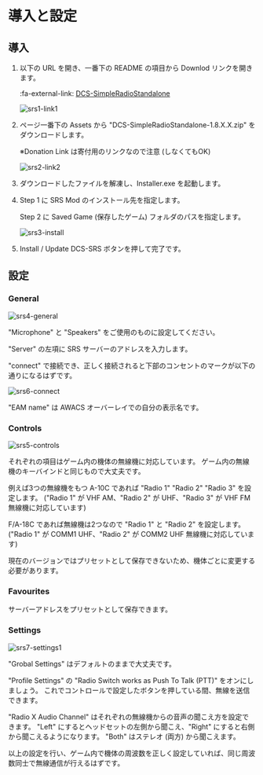 # 導入と設定

## 導入

1. 以下の URL を開き、一番下の README の項目から Downlod リンクを開きます。

    :fa-external-link: [DCS-SimpleRadioStandalone](https://github.com/ciribob/DCS-SimpleRadioStandalone)

    ![srs1-link1](images/srs1-link1.png)

2. ページ一番下の Assets から "DCS-SimpleRadioStandalone-1.8.X.X.zip" をダウンロードします。

    ※Donation Link は寄付用のリンクなので注意 (しなくてもOK)

    ![srs2-link2](images/srs2-link2.png)

3. ダウンロードしたファイルを解凍し、Installer.exe を起動します。
4. Step 1 に SRS Mod のインストール先を指定します。

    Step 2 に Saved Game (保存したゲーム) フォルダのパスを指定します。

    ![srs3-install](images/srs3-install.png)

5. Install / Update DCS-SRS ボタンを押して完了です。

## 設定

### General

![srs4-general](images/srs4-general.png)

"Microphone" と "Speakers" をご使用のものに設定してください。

"Server" の左項に SRS サーバーのアドレスを入力します。

"connect" で接続でき、正しく接続されると下部のコンセントのマークが以下の通りになるはずです。

![srs6-connect](images/srs6-connect.png)

"EAM name" は AWACS オーバーレイでの自分の表示名です。

### Controls

![srs5-controls](images/srs5-controls.png)

それぞれの項目はゲーム内の機体の無線機に対応しています。
ゲーム内の無線機のキーバインドと同じもので大丈夫です。

例えば3つの無線機をもつ A-10C であれば "Radio 1" "Radio 2" "Radio 3" を設定します。
("Radio 1" が VHF AM、"Radio 2" が UHF、"Radio 3" が VHF FM 無線機に対応しています)

F/A-18C であれば無線機は2つなので "Radio 1" と "Radio 2" を設定します。
("Radio 1" が COMM1 UHF、"Radio 2" が COMM2 UHF 無線機に対応しています)

現在のバージョンではプリセットとして保存できないため、機体ごとに変更する必要があります。

### Favourites

サーバーアドレスをプリセットとして保存できます。

### Settings

![srs7-settings1](images/srs7-settings1.png)

"Grobal Settings" はデフォルトのままで大丈夫です。

"Profile Settings" の "Radio Switch works as Push To Talk (PTT)" をオンにしましょう。
これでコントロールで設定したボタンを押している間、無線を送信できます。

"Radio X Audio Channel" はそれぞれの無線機からの音声の聞こえ方を設定できます。
"Left" にするとヘッドセットの左側から聞こえ、"Right" にすると右側から聞こえるようになります。
"Both" はステレオ (両方) から聞こえます。

以上の設定を行い、ゲーム内で機体の周波数を正しく設定していれば、同じ周波数同士で無線通信が行えるはずです。
